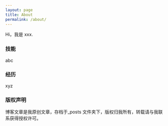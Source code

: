 ```yaml
---
layout: page
title: About
permalink: /about/
---
```


Hi，我是 xxx.

### 技能

abc
### 经历

xyz


### 版权声明

博客文章是我原创文章，存档于_posts 文件夹下，版权归我所有，转载请与我联系获得授权许可。


